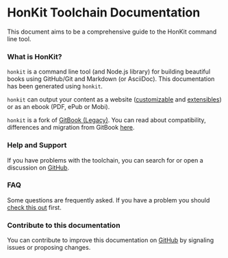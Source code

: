 # HonKit Toolchain Documentation

This document aims to be a comprehensive guide to the HonKit command line tool.

### What is HonKit?

`honkit` is a command line tool (and Node.js library)
for building beautiful books using GitHub/Git and Markdown (or AsciiDoc).
This documentation has been generated using `honkit`.

`honkit` can output your content as a website
([customizable](themes/README.md) and [extensibles](plugins/README.md))
or as an ebook (PDF, ePub or Mobi).

`honkit` is a fork of [GitBook (Legacy)](https://github.com/GitbookIO/gitbook).
You can read about compatibility, differences and migration from GitBook
[here](https://github.com/honkit/honkit#fork-of-gitbook).

### Help and Support

If you have problems with the toolchain,
you can search for or open a discussion on [GitHub](https://github.com/honkit/honkit).

### FAQ

Some questions are frequently asked.
If you have a problem you should [check this out](faq.md) first.

### Contribute to this documentation

You can contribute to improve this documentation on [GitHub](https://github.com/honkit/honkit)
by signaling issues or proposing changes.
